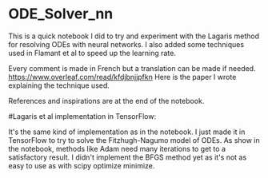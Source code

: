 # ODE_Solver_nn
This is a quick notebook I did to try and experiment with the Lagaris method for resolving ODEs with neural networks. I also added some techniques used in Flamant et al to speed up the learning rate. 

Every comment is made in French but a translation can be made if needed.
https://www.overleaf.com/read/kfdjbnjjpfkn
Here is the paper I wrote explaining the technique used.

References and inspirations are at the end of the notebook.


#Lagaris et al implementation in TensorFlow:

It's the same kind of implementation as in the notebook. I just made it in TensorFlow to try to solve the Fitzhugh-Nagumo model of ODEs. As show in the notebook, methods like Adam need many iterations to get to a satisfactory result. I didn't implement the BFGS method yet as it's not as easy to use as with scipy optimize minimize.
